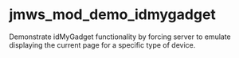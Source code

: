 # jmws_mod_demo_idmygadget
Demonstrate idMyGadget functionality by forcing server to emulate displaying the current page for a specific type of device.
